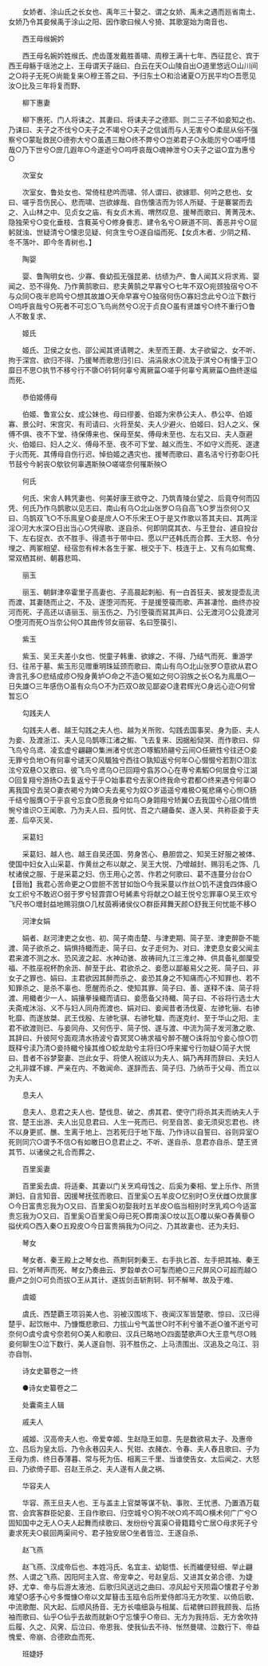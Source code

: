 <!-- { "loadSidebar": true } -->
　　女娇者、涂山氏之长女也、禹年三十娶之、谓之女娇、禹未之遇而廵省南土、女娇乃令其妾候禹于涂山之阳、因作歌曰候人兮猗、其歌寔始为南音也、

　　西王母缑婉妗

　　西王母名婉妗姓缑氏、虎齿蓬发戴胜善啸、周穆王满十七年、西征昆仑、宾于西王母觞于瑶池之上、王母谓天子謡曰、白云在天○山陵自出○道里悠远○山川间之○将子无死○尚能复来○穆王答之曰、予归东土○和洽诸夏○万民平均○吾愿见汝○比及三年将复而野、

　　柳下惠妻

　　柳下惠死、门人将诔之、其妻曰、将诔夫子之德耶、则二三子不如妾知之也、乃诔曰、夫子之不伐兮○夫子之不竭兮○夫子之信诚而与人无害兮○柔屈从俗不强察兮○蒙耻救民○德弥大兮○虽遇三黜○终不弊兮○岂弟君子○永能厉兮○嗟呼惜哉○乃下世兮○庻几遐年○今遂逝兮○呜呼哀哉○魂神泄兮○夫子之谥○宜为惠兮○

　　次室女

　　次室女、鲁处女也、常倚柱悲吟而啸、邻人谓曰、欲嫁耶、何吟之悲也、女曰、嗟乎吾伤民心、悲而啸、岂欲嫁哉、自伤懐洁而为邻人所疑、于是褰裳而去之、入山林之中、见贞女之庙、有女贞木焉、喟然叹息、援琴而歌曰、菁菁茂木、隐独荣兮○变化垂枝、含蕤英兮○修身飬志、建令名兮○厥道不同、善恶并兮○屈躬就浊、世疑清兮○懐忠见疑、何贪生兮○遂自缢而死、【女贞木者、少阴之精、冬不落叶、即今冬青树也、】

　　陶婴

　　婴、鲁陶明女也、少寡、飬幼孤无强昆弟、纺绩为产、鲁人闻其义将求焉、婴闻之、恐不得免、乃作黄鹄歌曰、悲夫黄鹄之早寡兮○七年不双○宛颈独宿兮○不与众同○夜半悲鸣兮○想其故雄○天命早寡兮○独宿何伤○寡妇念此兮○泣下数行○呜呼哀哉兮○死者不可忘○飞鸟尚然兮○况于贞良○虽有贤雄兮○终不重行○鲁人不敢复求、

　　姬氏

　　姬氏、卫侯之女也、邵公闻其贤请聘之、未至而王薨、太子欲留之、女不听、拘于深宫、欲归不得、乃援琴而歌思归引曰、涓涓泉水○流及于淇兮○有懐于卫○靡日不思○执节不移兮行不隳○砛轲何辜兮离厥菑○嗟乎何辜兮离厥菑○曲终遂缢而死、

　　恭伯姬傅母

　　伯姬、鲁宣公女、成公妹也、母曰缪姜、伯姬为宋恭公夫人、恭公卒、伯姬寡、景公时、宋宫灾、有司请曰、火将至矣、夫人少避火、伯姬曰、妇人之义、保傅不俱、夜不下堂、待保傅来也、保母至矣、傅母未至也、左右又曰、夫人亟避火、伯姬曰、妇人之义、傅母不至、夜不可下堂、越义而生、不如守义而死、遂逮于火而死、其傅母自伤行迟、悼伯姬之遇灾也、援琴而歌曰、嘉名洁兮行弥彰○托节鼓兮今躬丧○歍钦何辜遇斯殃○嗟嗟奈何罹斯殃○

　　何氏

　　何氏、宋舎人韩凭妻也、何美好康王欲夺之、乃筑青陵台望之、后竟夺何而囚凭、何氏乃作乌鹊歌以见志曰、南山有乌○北山张罗○乌自高飞○罗当奈何○又曰、乌鹊双飞○不乐鳯皇○妾是庻人○不乐宋王○于是又作歌以答其夫曰、其两淫淫○河大水深○日出当心○凭得歌、遂自杀、何即阴腐其衣、与王登台、遽自投台下、左右捉衣、衣不胜手、得遗书于带中曰、愿以尸还韩氏而合葬、王大怒、令分埋之、两冢相望、经宿忽有梓木各生于冢、根交于下、枝连于上、又有鸟如鸳鸯、常双栖其树、朝暮悲鸣、

　　丽玉

　　丽玉、朝鲜津卒霍里子高妻也、子高晨起刺船、有一白首狂夫、披发提壶乱流而渡、其妻随而止之、不及、遂堕河而死、于是援箜篌而歌、声甚凄怆、曲终亦投河而死、子高还以语丽玉、丽玉伤之、乃引箜篌而冩其声曰、公无渡河○公竟渡河○堕河而死○当奈公何○其曲传邻女丽容、名曰箜篌引、

　　紫玉

　　紫玉、吴王夫差小女也、悦童子韩重、欲嫁之、不得、乃结气而死、重游学归、往吊于墓、紫玉形见赠重明珠延颈而歌曰、南山有鸟○北山张罗○意欲从君○谗言孔多○悲结成疹○殁身黄垆○命之不造○冤如之何○羽族之长○名为鳯凰○一日失雄○三年感伤○虽有众鸟○不为匹双○故见鄙姿○逢君辉光○身远心迩○何曾暂忘○

　　勾践夫人

　　勾践夫人者、越王勾践之夫人也、越为关所败、勾践去国事吴、身为臣、夫人为妾、及渡浙江、夫人见乌鹊啄江渚之鰕、飞去复来、因据船恸哭、而作歌曰、仰飞鸟兮乌鸢、凌玄虚兮翩翩○集洲渚兮优恣○啄鰕矫翮兮云间○任厥性兮往还○妾无罪兮负地○有何辜兮谴天○风颿独兮西往○孰知返兮何年○心惙惙兮若割○泪泫泫兮双悬○又歌曰、彼飞鸟兮鸢乌○已回翔兮翕苏○心在専兮素鰕○何居食兮江湖○回复翔兮游扬○去复返兮于乎○始事君兮去家○终我命兮君都○终来遇兮何辜○离我国兮去吴○妻衣褐兮为婢○夫去冕兮为奴○岁遥遥兮难极○冤悲痛兮心恻○肠千结兮服膺○于乎哀兮忘食○愿我身兮如鸟○身翶翔兮矫翼○去我国兮心揺○情愤惋兮谁识○王闻歌、乃为夫人曰、孤何忧、吾之六翮备矣、遂入吴、共称臣妾于夫差、后卒灭吴、

　　采葛妇

　　采葛妇、越人也、越王自吴还国、劳身苦心、悬胆尝之、知吴王好服之被体、使国中妇女入山采葛、作黄丝之布以献之、吴王大悦、乃增越封、赐羽毛之饰、几杖诸侯之服、于是采葛之妇、伤王用心之苦、作若之何歌曰、葛不连蔓分台台○【音贻】我君心苦命更之○尝胆不苦甘如饴○今我采蔓以作丝○饥不遑食四体疲○女工织兮不敢迟○弱于罗兮轻霏霏○号絺素兮将献之○越王悦兮忘罪辜○吴王欢兮飞尺书○増封益地赐羽旗○几杖茵褥诸侯仪○群臣拜舞天颜○舒我王何忧能不移○

　　河津女娟

　　娟者、赵河津吏之女也、初、简子南击楚、与津吏期、简子至、津吏醉卧不能渡、简子欲杀之、娟惧持檝而走、简子曰、女子走何为、对曰、津吏息女妾父闻主君来渡不测之水、恐风波之起、水神动骇、故祷祠九江三淮之神、供具备礼御厘受福、不胜巫祝杯酌余沥、醉至于此、君欲杀之、妾愿以鄙躯易父之死、简子曰、非女子之罪也、娟曰、主君欲因其醉而杀之、妾恐其身之不知痛而心不知罪也、若不知罪杀之、是杀不辜也、愿醒而杀之、使知其罪、简子曰、善、遂释不诛、简子将渡、用檝者少一人、娟攘拳操檝而请曰、妾愿备父持檝、简子曰、不谷将行选士大夫斋戒沐浴、义不与妇人同舟而渡也、娟对曰、妾闻昔者汤伐夏、左骖牝骊、右骖牝靡、而遂放桀、武王伐殷、左骖牝骐、右骖牝騜、而遂克纣、至于华山之阳、主君不欲渡则已、与妾同舟、又何伤乎、简子悦、遂与渡、中流为简子发河激之歌、其辞曰、升彼阿兮面观清水扬波兮杳冥冥○祷求福兮醉不醒○诛将加兮妾心惊○罚既释兮渎乃清○妾持檝兮操其维○蛟龙助兮主将归○呼来擢兮行勿疑○简子大悦曰、昔者不谷梦娶妻、岂此女乎、将使人祝祓以为夫人、娟乃再拜而辞曰、夫妇人之礼非媒不嫁、严亲在内、不敢闻命、遂辞而去、简子归、乃纳币于父母、而立以为夫人、

　　息夫人

　　息夫人、息君之夫人也、楚伐息、破之、虏其君、使守门将杀其夫而纳夫人于宫、楚王出游、夫人出见息君曰、人生一死而已、何至自苦、妾无须臾忘君也、终不以身更贰、醮、生离于地上、岂若死归于地下哉、乃作诗以自誓曰、谷则异室○死则同穴○谓予不信○有如皦日○息君止之、不听、遂自杀、息君亦自杀、楚王贤其节、以诸侯之礼合而葬之、

　　百里奚妻

　　百里奚去虞、将适秦、其妻以门关烹鸡母饯之、后奚为秦相、堂上乐作、所赁澣妇、自言知音、因援琴抚弦而歌曰、百里奚○五羊皮○忆别时○烹伏雌○炊扊扅○今日富贵忘我为○又曰、百里奚○初娶我时五羊皮○临当相别时烹乳鸡○今适富贵忘我为○又曰、百里奚○百里奚○母已死○葬南溪○坟以瓦○覆以柴○舂黄藜○搤伏鸡○西入秦○五羖皮○今日富贵捐我为○问之、乃其故妻也、还为夫妇、

　　琴女

　　琴女者、秦王殿上之琴女也、燕荆轲刺秦王、右手执匕首、左手把其袖、秦王曰、乞听琴声而死、琴女乃奏曲云、罗縠单衣○可掣而絶○三尺屏风○可超而越○鹿卢之剑○可负而拔○王从其计、遂拔剑击斩荆轲、轲不解琴、故及于难、

　　虞姬

　　虞氏、西楚覇王项羽美人也、羽被汉围垓下、夜闻汉军皆楚歌、惊曰、汉已得楚乎、起饮帐中、乃慷慨悲歌曰、力拔山兮气盖世○时不利兮骓不逝○骓不逝兮可奈何○虞兮虞兮奈若何○美人和歌曰、汉兵已略地○四面楚歌声○大王意气尽○贱妾何聊生○泣下数行、美人遂自刎、羽不胜伤之、上马溃围出、汉追及之乌江、羽亦自刎、

　　诗女史纂卷之一终

　　●诗女史纂卷之二

　　处囊斋主人辑

　　戚夫人

　　戚姬、汉高帝夫人也、帝爱幸姬、生赵隐王如意、先是数欲易太子、及惠帝立、吕后为皇太后、乃令永巷囚夫人、髠钳、衣赭衣、令春、夫人舂且歌曰、子为王母为虏、终日舂薄暮、常与死为伍、相离三千里、当谁使告女、太后闻之、大怒曰、乃欲倚子耶、召赵王杀之、夫人遂有人彘之祸、

　　华容夫人

　　华容、燕王旦夫人也、王与盖主上官桀等谋不轨、事败、王忧懑、乃置酒万载宫、会宾客群臣妃妾、王自作歌曰、归空城兮○狗不吠○鸡不鸣○横术何广广兮○固知国中之无人○夫人起舞而续歌曰、发纷纷兮寘渠○骨籍籍兮亡居○母求死子兮妻求死夫○裴回两渠间兮、君子独安居○坐者皆泣、王遂自杀、

　　赵飞燕

　　赵飞燕、汉成帝后也、本姓冯氏、名宜主、幼聪悟、长而纎便轻细、举止翩然、人谓之飞燕、因阳阿主入宫、帝宠幸之、号赵皇后、又进其女弟合德、为婕妤、尤幸、帝与后游太液池、后歌归风送远之曲曰、凉风起兮天陨霜○懐君子兮渺难望○感予心兮多慨慷○帝以文犀簮击玉瓯令后所爱侍郎冯无方吹笙、以倚后歌、中流歌酣、风大起、后顺风扬音、无方长噏细袅与相属、后裙髀曰顾我顾我、后扬袖而歌曰、仙乎○仙乎去故而就新○宁忘懐乎○帝曰、无方为我持后、无方舍吹持后履、久之、风霁、后泣曰、帝恩我、使我仙去不待、怅然曼啸、泣数行下、帝益愧爱、帝崩、合德欧血而死、

　　班婕妤

